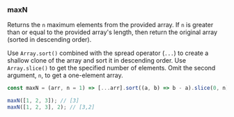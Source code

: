 ### maxN

Returns the `n` maximum elements from the provided array. 
If `n` is greater than or equal to the provided array's length, then return the original array (sorted in descending order).

Use `Array.sort()` combined with the spread operator (`...`) to create a shallow clone of the array and sort it in descending order.
Use `Array.slice()` to get the specified number of elements.
Omit the second argument, `n`, to get a one-element array.

```js
const maxN = (arr, n = 1) => [...arr].sort((a, b) => b - a).slice(0, n);
```

```js
maxN([1, 2, 3]); // [3]
maxN([1, 2, 3], 2); // [3,2]
```

